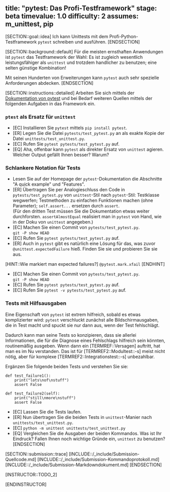 title: "pytest: Das Profi-Testframework"
stage: beta
timevalue: 1.0
difficulty: 2
assumes: m_unittest, pip
---

[SECTION::goal::idea]
Ich kann Unittests mit dem Profi-Python-Testframework `pytest` schreiben und ausführen.
[ENDSECTION]


[SECTION::background::default]
Für die meisten ernsthaften Anwendungen ist `pytest` das Testframework der Wahl:
Es ist zugleich wesentlich leistungsfähiger als `unittest` und trotzdem handlicher zu benutzen;
eine selten günstige Kombination!

Mit seinen Hunderten von Erweiterungen kann `pytest` auch sehr spezielle Anforderungen abdecken.
[ENDSECTION]


[SECTION::instructions::detailed]
Arbeiten Sie sich mittels der 
[Dokumentation von pytest](https://docs.pytest.org) 
und bei Bedarf weiteren Quellen mittels
der folgenden Aufgaben in das Framework ein.


### `ptest` als Ersatz für `unittest`

- [EC] Installieren Sie `pytest` mittels `pip install pytest`.
- [ER] Legen Sie die Datei `pytests/test_pytest.py` an als exakte Kopie der Datei `unittests/test_unittest.py`.
- [EC] Rufen Sie `pytest pytests/test_pytest.py` auf.
- [EQ] Aha, offenbar kann `pytest` als direkter Ersatz von `unittest` agieren.
  Welcher Output gefällt Ihnen besser? Warum?


### Schlankere Notation für Tests

- Lesen Sie auf der Homepage der `pytest`-Dokumentation die Abschnitte "A quick example" und
  "Features".
- [ER] Übertragen Sie per Analogieschluss den Code in `pytests/test_pytest.py` 
  von `unittest`-Stil nach `pytest`-Stil:
  Testklasse wegwerfen; 
  Testmethoden zu einfachen Funktionen machen (ohne Parameter);
  `self.assert...` ersetzen durch `assert`.   
  (Für den dritten Test müssen Sie die Dokumentation etwas weiter durchforsten.
   `assertAlmostEqual` realisiert man in `pytest` von Hand, wie in der Doku von `unittest` angegeben.)
- [EC] Machen Sie einen Commit von `pytests/test_pytest.py`.  
  `git -P show HEAD`
- [EC] Rufen Sie `pytest pytests/test_pytest.py` auf.
- [ER] Auch in `pytest` gibt es natürlich eine Lösung für das, was zuvor `@unittest.expectedFailure` hieß.
  Finden Sie sie und probieren Sie sie aus.

[HINT::Wie markiert man expected failures?]
`@pytest.mark.xfail`
[ENDHINT]

- [EC] Machen Sie einen Commit von `pytests/test_pytest.py`.  
  `git -P show HEAD`
- [EC] Rufen Sie `pytest pytests/test_pytest.py` auf.
- [EC] Rufen Sie `pytest -v pytests/test_pytest.py` auf.


### Tests mit Hilfsausgaben

Eine Eigenschaft von `pytest` ist extrem hilfreich, sobald es etwas komplizierter wird:
`pytest` verschluckt zunächst alle Bildschirmausgaben, die in Test macht und spuckt sie
nur dann aus, wenn der Test fehlschlägt.

Dadurch kann man seine Tests so konzipieren, dass sie allerlei Informationen, die für die
Diagnose eines Fehlschlags hilfreich sein könnten, routinemäßig ausgeben.
Wenn dann ein [TERMREF::Versagen] auftritt, hat man es im Nu verstanden.
Das ist für [TERMREF2::Modultest::-s] meist nicht nötig, 
aber für komplexe [TERMREF2::Integrationstest::-s] unbezahlbar.

Ergänzen Sie folgende beiden Tests und verstehen Sie sie:

```
def test_failure1():
    print("lots\nof\nstuff")
    assert False

def test_failure2(self):
    print("still\nmore\nstuff")
    assert False
```

- [EC] Lassen Sie die Tests laufen.
- [ER] Nun übertragen Sie die beiden Tests in `unittest`-Manier nach `unittests/test_unittest.py`.
- [EC] `python -m unittest unittests/test_unittest.py`
- [EQ] Vergleichen Sie die Ausgaben der beiden Kommandos.
  Was ist Ihr Eindruck?
  Fallen Ihnen noch wichtige Gründe ein, `unittest` zu benutzen?
[ENDSECTION]


[SECTION::submission::trace]
[INCLUDE::/_include/Submission-Quellcode.md]
[INCLUDE::/_include/Submission-Kommandoprotokoll.md]
[INCLUDE::/_include/Submission-Markdowndokument.md]
[ENDSECTION]


[INSTRUCTOR::TODO_2]

[ENDINSTRUCTOR]
